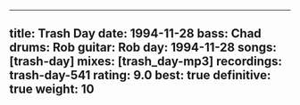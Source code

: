
---
title: Trash Day
date: 1994-11-28
bass:	Chad
drums:	Rob
guitar:	Rob
day: 1994-11-28
songs: [trash-day]
mixes: [trash_day-mp3]
recordings: trash-day-541
rating: 9.0
best: true
definitive: true
weight: 10
---
